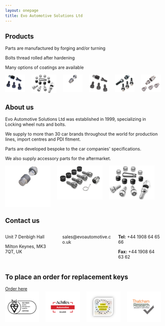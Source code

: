 ```yaml
---
layout: onepage
title: Evo Automotive Solutions Ltd
---
```


<section class="section pt-5 pb-5 mt-5 mb-5 has-text-centered is-size-5 has-background-light">
    <h2 class="title is-3">Products</h2><a name="products"></a>
    <p>Parts are manufactured by forging and/or turning</p>
    <p>Bolts thread rolled after hardening</p>
    <p>Many options of coatings are available</p>
</section>

<section class="section has-text-centered">
  <div class="container is-max-desktop has-text-centered">
    <div class="columns is-mobile is-multiline">
      <div class="column is-half-mobile is-one-third-tablet">
        <img class="image is-fullwidth" src="assets/nuts4.jpg" alt="Photo of wheel bolt">
      </div>
      <div class="column is-half-mobile is-one-third-tablet">
        <img class="image is-fullwidth" src="assets/nuts5.jpg" alt="Photo of wheel bolt">
      </div>
      <div class="column is-full-mobile is-one-third-tablet">
        <img class="image is-fullwidth" src="assets/nuts6.jpg" alt="Photo of wheel bolt">
      </div>
      <div class="column is-half-mobile is-one-third-tablet">
        <img class="image is-fullwidth" src="assets/nuts1.jpg" alt="Photo of wheel bolt">
      </div>
      <div class="column is-half-mobile is-one-third-tablet">
        <img class="image is-fullwidth" src="assets/nuts2.jpg" alt="Photo of wheel bolt">
      </div>
      <div class="column is-full-mobile is-one-third-tablet">
        <img class="image is-fullwidth" src="assets/nuts3.jpg" alt="Photo of wheel bolt">
      </div>
    </div>
  </div>
  <a name="aboutus"></a>
</section>

<section class="section is-medium has-text-centered is-size-5">
    <h2 class="title is-3">About us</h2>
    <p>Evo Automotive Solutions Ltd was established in 1999, specializing in Locking wheel nuts and bolts.</p>
    <p>We supply to more than 30 car brands throughout the world for production lines, import centres and PDI fitment.</p>
    <p>Parts are developed bespoke to the car companies' specifications.</p>
    <p>We also supply accessory parts for the aftermarket.</p>
</section>

<section class="section has-text-centered">
  <div class="container is-max-desktop has-text-centered">
    <div class="columns is-mobile is-multiline">
      <div class="column is-half-mobile is-one-third-tablet">
        <img class="image is-fullwidth" src="assets/nuts6.jpg" alt="Photo of wheel bolt">
      </div>
      <div class="column is-half-mobile is-one-third-tablet">
        <img class="image is-fullwidth" src="assets/nuts7.jpg" alt="Photo of wheel bolt">
      </div>
      <div class="column is-full-mobile is-one-third-tablet">
        <img class="image is-fullwidth" src="assets/nuts8.jpg" alt="Photo of wheel bolt">
      </div>
        <a name="contactus"></a>
    </div>
  </div>
</section>

<section class="section is-medium has-background-light">
    <h2 class="title is-3 has-text-centered">Contact us</h2>
    <div class="container mb-5">
        <div class="columns is-multiline">
        <div class="column is-4 mb-5 has-text-centered">
            <span class="bulma-fa-mixin"><i class="fa-solid fa-2x fa-location-dot"></i></span>
            <p class="mb-1">Unit 7 Denbigh Hall</p>
            <p class="mb-0">Milton Keynes, MK3 7QT, UK</p>
        </div>
        <div class="column is-4 mb-5 has-text-centered">
            <span class="bulma-fa-mixin"><i class="fa-solid fa-2x fa-envelope"></i></span>
            <p class="mb-0">sales@evoautomotive.co.uk</p>
        </div>
        <div class="column is-4 has-text-centered">
            <span class="bulma-fa-mixin"><i class="fa-solid fa-2x fa-phone"></i></span>
            <p class="mb-1"><strong>Tel:</strong> +44 1908 64 65 66</p>
            <p class="mb-0"><strong>Fax:</strong> +44 1908 64 63 62</p>
        </div>
        </div>
    </div>
</section>


<section class="section is-medium">
    <div class="container">
        <div class="is-vcentered columns is-multiline">
            <div class="column is-12 is-8-desktop mx-auto has-text-centered">
                <h2 class="mt-6 mb-4 title is-size-2 is-spaced">To place an order for replacement keys</h2>
                <a class="button is-black mt-5" href="https://www.evoautomotive.com">Order here</a>
            </div>
        </div>
    </div>
</section>

<section class="section-ter  py-10">
    <div class="container">
        <div class="columns">
            <div class="column p-4">
                <div class="has-background-white py-12" style="border-radius: 6px;">
                <a href="https://www.bsigroup.com/en-US/iso-9001-quality-management/" title="Read more about ISO 9001 quality management on the BSI site" target="_blank"><img class="is-block mx-auto" src="assets/logo-bsi.png" alt="BSI ISO 9001 certified logo"></a>
                </div>
            </div>
            <div class="column p-4">
                <div class="has-background-white py-12" style="border-radius: 6px;">
                <a href="https://www.achilles.com/" title="Visit Achilles auditing website" target="_blank"><img class="is-block mx-auto" src="assets/logo-achilles.png" alt="Achilles Automotive silver logo"></a>
                </div>
            </div>
            <div class="column p-4">
                <div class="has-background-white py-12" style="border-radius: 6px;">
                <a href="https://programs.cyberreadinessinstitute.org/courses/cyber-readiness-program" title="Visit Cyber Readiness Institute website" target="_blank"><img class="is-block mx-auto" src="assets/logo-cyber.png" alt="Cyber Readiness Program logo"></a>
                </div>
            </div>
            <div class="column p-4">
                <div class="has-background-white py-12" style="border-radius: 6px;">
                <a href="https://www.thatcham.org/" title="Open Thatcham Research website" target="_blank"><img class="is-block mx-auto" src="assets/logo-thatcham.png" alt="Thatcham Research logo"></a>
                </div>
            </div>
        </div>
    </div>
</section>
